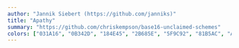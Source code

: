 ```yaml
---
author: "Jannik Siebert (https://github.com/janniks)"
title: "Apathy"
summary: "https://github.com/chriskempson/base16-unclaimed-schemes"
colors: ["031A16", "0B342D", "184E45", "2B685E", "5F9C92", "81B5AC", "A7CEC8", "D2E7E4", "3E9688", "3E7996", "3E4C96", "883E96", "963E4C", "96883E", "4C963E", "3E965B"]
---
```

